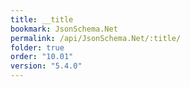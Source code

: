 ```yaml
---
title: __title
bookmark: JsonSchema.Net
permalink: /api/JsonSchema.Net/:title/
folder: true
order: "10.01"
version: "5.4.0"
---
```

